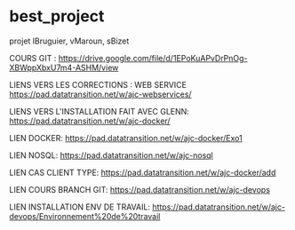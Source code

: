 # best_project
projet lBruguier, vMaroun, sBizet

COURS GIT :
https://drive.google.com/file/d/1EPoKuAPvDrPnOg-XBWppXbxU7m4-ASHM/view

LIENS VERS LES CORRECTIONS : WEB SERVICE
https://pad.datatransition.net/w/ajc-webservices/

LIENS VERS L'INSTALLATION FAIT AVEC GLENN:
https://pad.datatransition.net/w/ajc-docker/

LIEN DOCKER:
https://pad.datatransition.net/w/ajc-docker/Exo1

LIEN NOSQL:
https://pad.datatransition.net/w/ajc-nosql

LIEN CAS CLIENT TYPE:
https://pad.datatransition.net/w/ajc-docker/add

LIEN COURS BRANCH GIT:
https://pad.datatransition.net/w/ajc-devops

LIEN INSTALLATION ENV DE TRAVAIL:
https://pad.datatransition.net/w/ajc-devops/Environnement%20de%20travail
